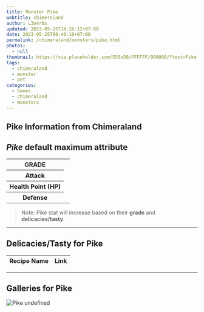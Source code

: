 ```yaml
---
title: Monster Pike
webtitle: chimeraland
author: L3n4r0x
updated: 2023-05-25T14:26:12+07:00
date: 2023-05-25T00:40:10+07:00
permalink: /chimeraland/monsters/pike.html
photos:
  - null
thumbnail: https://via.placeholder.com/550x50/FFFFFF/000000/?text=Pike
tags:
  - chimeraland
  - monster
  - pet
categories:
  - Games
  - chimeraland
  - monsters
---
```


<link
  rel="stylesheet"
  href="https://rawcdn.githack.com/dimaslanjaka/Web-Manajemen/870a349/css/bootstrap-5-3-0-alpha3-wrapper.css"
/>
<section id="bootstrap-wrapper">
  <h2>Pike Information from Chimeraland</h2>
  <h2 id="attribute"><i>Pike</i> default maximum attribute</h2>
  <div class="row">
    <div class="col mb-2">
      <div class="card bg-dark text-light">
        <div class="card-body">
          <table>
            <tr>
              <th>GRADE</th>
              <td><br /></td>
            </tr>
            <tr>
              <th>Attack</th>
              <td></td>
            </tr>
            <tr>
              <th>Health Point (HP)</th>
              <td></td>
            </tr>
            <tr>
              <th>Defense</th>
              <td></td>
            </tr>
          </table>
        </div>
      </div>
    </div>
  </div>
  <blockquote>
    Note: Pike stat will increase based on their <b>grade</b> and
    <b>delicacies/tasty</b>.
  </blockquote>
  <hr />
  <h2 id="delicacies">Delicacies/Tasty for Pike</h2>
  <div class="card">
    <div class="card-body">
      <div class="table-responsive">
        <table class="table table-striped table-dark">
          <thead>
            <tr>
              <th>Recipe Name</th>
              <th>Link</th>
            </tr>
          </thead>
          <tbody></tbody>
        </table>
      </div>
    </div>
  </div>
  <hr />
  <div id="gallery">
    <h2>Galleries for Pike</h2>
    <div class="row">
      <div class="col-lg-6 col-12">
        <img
          src="https://www.webmanajemen.com/undefined"
          alt="Pike undefined"
        />
      </div>
    </div>
  </div>
</section>